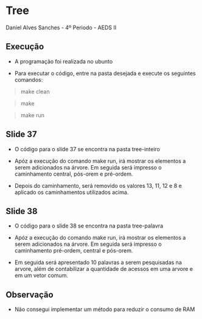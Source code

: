 # Tree

Daniel Alves Sanches - 4º Periodo - AEDS II

## Execução

- A programação foi realizada no ubunto

- Para executar o código, entre na pasta desejada e execute os seguintes comandos:

> make clean

> make

> make run


## Slide 37

- O código para o slide 37 se encontra na pasta tree-inteiro

- Apóz a execução do comando make run, irá mostrar os elementos a serem adicionados na árvore. Em seguida será impresso o caminhamento central, pós-orem e pré-ordem.

- Depois do caminhamento, será removido os valores 13, 11, 12 e 8 e aplicado os caminhamentos utilizados acima.
## Slide 38

- O código para o slide 38 se encontra na pasta tree-palavra

- Apóz a execução do comando make run, irá mostrar os elementos a serem adicionados na árvore. Em seguida será impresso o caminhamento pré-ordem, central e pós-orem.

- Em seguida será apresentado 10 palavras a serem pesquisadas na arvore, além de contabilizar a quantidade de acessos em uma arvore e em um vetor comum.

## Observação

- Não consegui implementar um método para reduzir o consumo de RAM